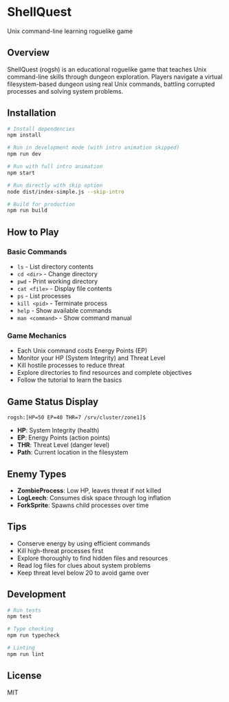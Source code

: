 # ShellQuest

Unix command-line learning roguelike game

## Overview

ShellQuest (rogsh) is an educational roguelike game that teaches Unix command-line skills through dungeon exploration. Players navigate a virtual filesystem-based dungeon using real Unix commands, battling corrupted processes and solving system problems.

## Installation

```bash
# Install dependencies
npm install

# Run in development mode (with intro animation skipped)
npm run dev

# Run with full intro animation
npm start

# Run directly with skip option
node dist/index-simple.js --skip-intro

# Build for production
npm run build
```

## How to Play

### Basic Commands

- `ls` - List directory contents
- `cd <dir>` - Change directory
- `pwd` - Print working directory
- `cat <file>` - Display file contents
- `ps` - List processes
- `kill <pid>` - Terminate process
- `help` - Show available commands
- `man <command>` - Show command manual

### Game Mechanics

- Each Unix command costs Energy Points (EP)
- Monitor your HP (System Integrity) and Threat Level
- Kill hostile processes to reduce threat
- Explore directories to find resources and complete objectives
- Follow the tutorial to learn the basics

## Game Status Display

```
rogsh:[HP=50 EP=40 THR=7 /srv/cluster/zone1]$
```

- **HP**: System Integrity (health)
- **EP**: Energy Points (action points)
- **THR**: Threat Level (danger level)
- **Path**: Current location in the filesystem

## Enemy Types

- **ZombieProcess**: Low HP, leaves threat if not killed
- **LogLeech**: Consumes disk space through log inflation
- **ForkSprite**: Spawns child processes over time

## Tips

- Conserve energy by using efficient commands
- Kill high-threat processes first
- Explore thoroughly to find hidden files and resources
- Read log files for clues about system problems
- Keep threat level below 20 to avoid game over

## Development

```bash
# Run tests
npm test

# Type checking
npm run typecheck

# Linting
npm run lint
```

## License

MIT